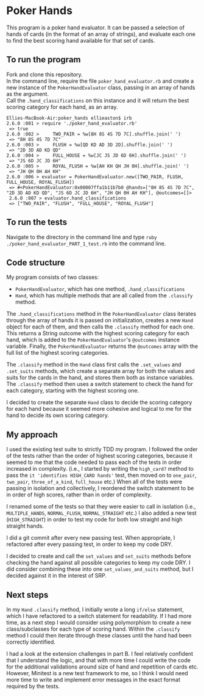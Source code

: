 # Poker Hands

This program is a poker hand evaluator. It can be passed a selection of hands of cards (in the format of an array of strings), and evaluate each one to find the best scoring hand available for that set of cards.

## To run the program

Fork and clone this repository.<br>
In the command line, require the file `poker_hand_evaluator.rb` and create a new instance of the `PokerHandEvaluator` class, passing in an array of hands as the argument.<br>
Call the `.hand_classifications` on this instance and it will return the best scoring category for each hand, as an array.

```
Ellies-MacBook-Air:poker_hands ellieaston$ irb
2.6.0 :001 > require './poker_hand_evaluator.rb'
 => true
2.6.0 :002 >     TWO_PAIR = %w[8H 8S 4S 7D 7C].shuffle.join(' ')
 => "8H 8S 4S 7D 7C"
2.6.0 :003 >     FLUSH = %w[QD KD AD 3D 2D].shuffle.join(' ')
 => "2D 3D AD KD QD"
2.6.0 :004 >     FULL_HOUSE = %w[JC JS JD 6D 6H].shuffle.join(' ')
 => "JS 6D JC JD 6H"
2.6.0 :005 >     ROYAL_FLUSH = %w[AH KH QH JH 0H].shuffle.join(' ')
 => "JH QH 0H AH KH"
2.6.0 :006 > evaluator = PokerHandEvaluator.new([TWO_PAIR, FLUSH, FULL_HOUSE, ROYAL_FLUSH])
 => #<PokerHandEvaluator:0x00007ffa1b11b7b0 @hands=["8H 8S 4S 7D 7C", "2D 3D AD KD QD", "JS 6D JC JD 6H", "JH QH 0H AH KH"], @outcomes=[]>
 2.6.0 :007 > evaluator.hand_classifications
 => ["TWO_PAIR", "FLUSH", "FULL_HOUSE", "ROYAL_FLUSH"]
```

## To run the tests

Navigate to the directory in the command line and type `ruby ./poker_hand_evaluator_PART_1_test.rb` into the command line.

## Code structure

My program consists of two classes:<br>
* `PokerHandEvaluator`, which has one method, `.hand_classifications`
* `Hand`, which has multiple methods that are all called from the `.classify` method.

The `.hand_classifications` method in the `PokerHandEvaluator` class iterates through the array of hands it is passed on initialization, creates a new `Hand` object for each of them, and then calls the `.classify` method for each one. This returns a String outcome with the highest scoring category for each hand, which is added to the `PokerHandEvaluator`'s `@outcomes` instance variable. Finally, the `PokerHandEvaluator` returns the `@outcomes` array with the full list of the highest scoring categories.

The `.classify` method in the `Hand` class first calls the `.set_values` and `.set_suits` methods, which create a separate array for both the values and suits for the cards in the hand, and stores them both as instance variables. The `.classify` method then uses a switch statement to check the hand for each category, starting with the highest scoring one.

I decided to create the separate `Hand` class to decide the scoring category for each hand because it seemed more cohesive and logical to me for the hand to decide its own scoring category.

## My approach

I used the existing test suite to strictly TDD my program. I followed the order of the tests rather than the order of highest scoring categories, because it seemed to me that the code needed to pass each of the tests in order increased in complexity. (i.e., I started by writing the `high_card?` method to pass the `it 'identifies HIGH_CARD hands'` test, then moved on to `one_pair`, `two_pair`, `three_of_a_kind`, `full_house` etc.) When all of the tests were passing in isolation and collectively, I reordered the switch statement to be in order of high scores, rather than in order of complexity.

I renamed some of the tests so that they were easier to call in isolation (i.e., `MULTIPLE_HANDS`, `NORMAL_FLUSH`, `NORMAL_STRAIGHT` etc.) I also added a new test (`HIGH_STRAIGHT`) in order to test my code for both low straight and high straight hands.

I did a git commit after every new passing test. When appropriate, I refactored after every passing test, in order to keep my code DRY.

I decided to create and call the `set_values` and `set_suits` methods before checking the hand against all possible categories to keep my code DRY. I did consider combining these into one `set_values_and_suits` method, but I decided against it in the interest of SRP.

## Next steps

In my `Hand` `.classify` method, I initially wrote a long `if/else` statement, which I have refactored to a switch statement for readability. If I had more time, as a next step I would consider using polymorphism to create a new class/subclasses for each type of scoring hand. Within the `.classify` method I could then iterate through these classes until the hand had been correctly identified.

I had a look at the extension challenges in part B. I feel relatively confident that I understand the logic, and that with more time I could write the code for the additional validations around size of hand and repetition of cards etc. However, Minitest is a new test framework to me, so I think I would need more time to write and implement error messages in the exact format required by the tests.
